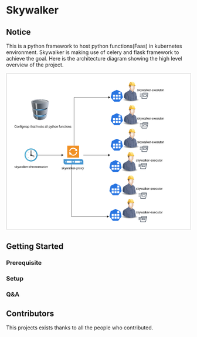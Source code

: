 # Skywalker
## Notice
This is a python framework to host python functions(Faas) in kubernetes environment. Skywalker is making use of celery and flask framework to achieve the goal. Here is the architecture diagram showing the high level overview of the project. 

![Alt text](docs/images/skywalker.drawio.png)

## Getting Started
### Prerequisite
### Setup
### Q&A

## Contributors
This projects exists thanks to all the people who contributed. 
<a href="https://github.com/yenonn/skywalker/contributors"></a>
